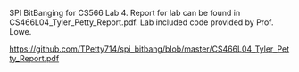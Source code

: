 SPI BitBanging for CS566 Lab 4. Report for lab can be found in CS466L04_Tyler_Petty_Report.pdf. Lab included code provided by Prof. Lowe.

https://github.com/TPetty714/spi_bitbang/blob/master/CS466L04_Tyler_Petty_Report.pdf
